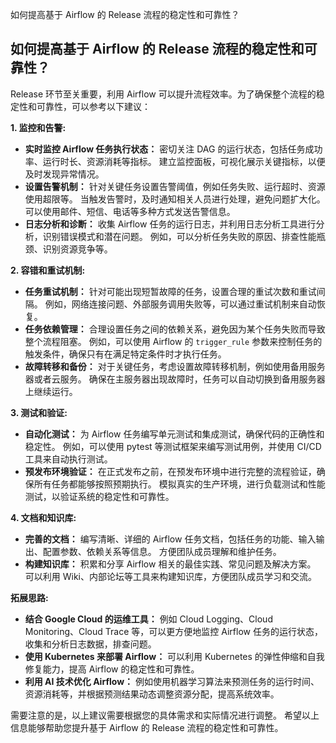 如何提高基于 Airflow 的 Release 流程的稳定性和可靠性？

## 如何提高基于 Airflow 的 Release 流程的稳定性和可靠性？

Release 环节至关重要，利用 Airflow 可以提升流程效率。为了确保整个流程的稳定性和可靠性，可以参考以下建议：

**1. 监控和告警:**

- **实时监控 Airflow 任务执行状态：** 密切关注 DAG 的运行状态，包括任务成功率、运行时长、资源消耗等指标。 建立监控面板，可视化展示关键指标，以便及时发现异常情况。
- **设置告警机制：** 针对关键任务设置告警阈值，例如任务失败、运行超时、资源使用超限等。 当触发告警时，及时通知相关人员进行处理，避免问题扩大化。 可以使用邮件、短信、电话等多种方式发送告警信息。
- **日志分析和诊断：** 收集 Airflow 任务的运行日志，并利用日志分析工具进行分析，识别错误模式和潜在问题。 例如，可以分析任务失败的原因、排查性能瓶颈、识别资源竞争等。

**2. 容错和重试机制:**

- **任务重试机制：** 针对可能出现短暂故障的任务，设置合理的重试次数和重试间隔。 例如，网络连接问题、外部服务调用失败等，可以通过重试机制来自动恢复。
- **任务依赖管理：** 合理设置任务之间的依赖关系，避免因为某个任务失败而导致整个流程阻塞。 例如，可以使用 Airflow 的 `trigger_rule` 参数来控制任务的触发条件，确保只有在满足特定条件时才执行任务。
- **故障转移和备份：** 对于关键任务，考虑设置故障转移机制，例如使用备用服务器或者云服务。 确保在主服务器出现故障时，任务可以自动切换到备用服务器上继续运行。

**3. 测试和验证:**

- **自动化测试：** 为 Airflow 任务编写单元测试和集成测试，确保代码的正确性和稳定性。 例如，可以使用 pytest 等测试框架来编写测试用例，并使用 CI/CD 工具来自动执行测试。
- **预发布环境验证：** 在正式发布之前，在预发布环境中进行完整的流程验证，确保所有任务都能够按照预期执行。 模拟真实的生产环境，进行负载测试和性能测试，以验证系统的稳定性和可靠性。

**4. 文档和知识库:**

- **完善的文档：** 编写清晰、详细的 Airflow 任务文档，包括任务的功能、输入输出、配置参数、依赖关系等信息。 方便团队成员理解和维护任务。
- **构建知识库：** 积累和分享 Airflow 相关的最佳实践、常见问题及解决方案。 可以利用 Wiki、内部论坛等工具来构建知识库，方便团队成员学习和交流。

**拓展思路:**

- **结合 Google Cloud 的运维工具：** 例如 Cloud Logging、Cloud Monitoring、Cloud Trace 等，可以更方便地监控 Airflow 任务的运行状态，收集和分析日志数据，排查问题。
- **使用 Kubernetes 来部署 Airflow：** 可以利用 Kubernetes 的弹性伸缩和自我修复能力，提高 Airflow 的稳定性和可靠性。
- **利用 AI 技术优化 Airflow：** 例如使用机器学习算法来预测任务的运行时间、资源消耗等，并根据预测结果动态调整资源分配，提高系统效率。

需要注意的是，以上建议需要根据您的具体需求和实际情况进行调整。 希望以上信息能够帮助您提升基于 Airflow 的 Release 流程的稳定性和可靠性。
